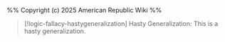 %%
Copyright (c) 2025 American Republic Wiki
%%
>[!logic-fallacy-hastygeneralization] Hasty Generalization: This is a hasty generalization.

